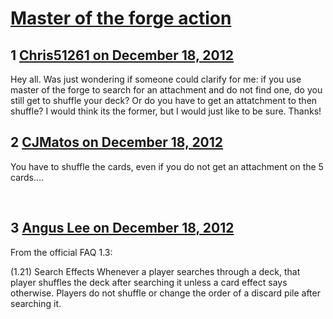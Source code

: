 # [Master of the forge action](https://community.fantasyflightgames.com/topic/75829-master-of-the-forge-action/)

## 1 [Chris51261 on December 18, 2012](https://community.fantasyflightgames.com/topic/75829-master-of-the-forge-action/?do=findComment&comment=735855)

Hey all. Was just wondering if someone could clarify for me: if you use master of the forge to search for an attachment and do not find one, do you still get to shuffle your deck? Or do you have to get an attatchment to then shuffle? I would think its the former, but I would just like to be sure. Thanks! 

## 2 [CJMatos on December 18, 2012](https://community.fantasyflightgames.com/topic/75829-master-of-the-forge-action/?do=findComment&comment=735916)

You have to shuffle the cards, even if you do not get an attachment on the 5 cards….

 

## 3 [Angus Lee on December 18, 2012](https://community.fantasyflightgames.com/topic/75829-master-of-the-forge-action/?do=findComment&comment=736078)

From the official FAQ 1.3:

(1.21) Search Effects
Whenever a player searches through a deck, that player shuffles the deck after searching it unless a card effect says otherwise. Players do not shuffle or change the order of a discard pile after searching it.

